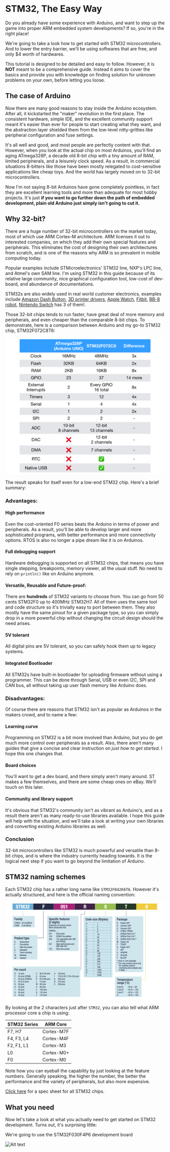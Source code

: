 # STM32, The Easy Way

Do you already have some experience with Arduino, and want to step up the game into proper ARM embedded system developments? If so, you're in the right place!

We're going to take a look how to get started with STM32 microcontrollers. And to lower the entry barrier, we'll be using softwares that are free, and only $4 worth of hardwares.

This tutorial is designed to be detailed and easy to follow. However, it is **NOT** meant to be a comprehensive guide. Instead it aims to cover the basics and provide you with knowledge on finding solution for unknown problems on your own, before letting you loose.

## The case of Arduino

Now there are many good reasons to stay inside the Arduino ecosystem. After all, it kickstarted the "maker" revolution in the first place. The consistent hardware, simple IDE, and the excellent community support meant it's easier than ever for people to start creating what they want, and the abstraction layer shielded them from the low-level nitty-gritties like peripheral configuration and fuse settings.

It's all well and good, and most people are perfectly content with that. However, when you look at the actual chip on most Arduinos, you'll find an aging ATmega328P, a decade old 8-bit chip with a tiny amount of RAM, limited peripherals, and a leisurely clock speed. As a result, in commercial situations 8-bitters like those have been mostly relegated to cost-sensitive applications like cheap toys. And the world has largely moved on to 32-bit microcontrollers.

Now I'm not saying 8-bit Arduinos have gone completely pointless, in fact they are excellent learning tools and more than adequate for most hobby projects. It's just **if you want to go further down the path of embedded development, plain old Arduino just simply isn't going to cut it.**

## Why 32-bit?

There are a huge number of 32-bit microcontrollers on the market today, most of which use ARM Cortex-M architecture. ARM licenses it out to interested companies, on which they add their own special features and peripherals. This eliminates the cost of designing their own architectures from scratch, and is one of the reasons why ARM is so prevalent in mobile computing today.

Popular examples include STMicroelectronics' STM32 line, NXP's LPC line, and Atmel's own SAM line. I'm using STM32 in this guide because of its relative large community, nice graphical configuration tool, low-cost of dev-board, and abundance of documentations.

STM32s are also widely used in real world customer electronics, examples include [Amazon Dash Button](https://learn.adafruit.com/dash-hacking-bare-metal-stm32-programming/overview), [3D printer drivers](http://www.st.com/en/evaluation-tools/steval-3dp001v1.html), [Apple Watch](http://blog.atollic.com/is-the-apple-watch-developed-using-atollic-truestudio), [Fitbit](http://www.techinsights.com/about-techinsights/overview/blog/fitbit-charge-2-teardown/), [BB-8 robot](https://www.cnet.com/news/sphero-bb-8-teardown-reveals-the-cool-robot-tech-inside-this-fun-star-wars-toy/), [Nintendo Switch](http://www.st.com/content/st_com/en/about/media-center/press-item.html/t3934.html) has 3 of them!.

Those 32-bit chips tends to run faster, have great deal of more memory and peripherals, and even cheaper than the comparable 8-bit chips. To demonstrate, here is a comparison between Arduino and my go-to STM32 chip, STM32F072C8T6:

![Alt text](resources/images/intro_comp.png)

The result speaks for itself even for a low-end STM32 chip. Here's a brief summary:

### Advantages:

#### High performance 

Even the cost-oriented F0 series beats the Arduino in terms of power and peripherals. As a result, you'll be able to develop larger and more sophisticated programs, with better performance and more connectivity options. RTOS is also no longer a pipe dream like it is on Arduinos.

#### Full debugging support

Hardware debugging is supported on all STM32 chips, that means you have single stepping, breakpoints, memory viewer, all the usual stuff. No need to rely on ```println()``` like on Arduino anymore.

#### Versatile, Reusable and Future-proof:

There are **hundreds** of STM32 variants to choose from. You can go from 50 cents STM32F0 up to 400MHz STM32H7. All of them uses the same tool and code structure so it's trivially easy to port between them. They also mostly have the same pinout for a given package type, so you can simply drop in a more powerful chip without changing the circuit design should the need arises.

#### 5V tolerant

All digital pins are 5V tolerant, so you can safely hook them up to legacy systems.

#### Integrated Bootloader

All STM32s have built-in bootloader for uploading firmware without using a programmer. This can be done through Serial, USB or even I2C, SPI and CAN bus, all without taking up user flash memory like Arduino does.

### Disadvantages:

Of course there are reasons that STM32 isn't as popular as Arduinos in the makers crowd, and to name a few:

#### Learning curve

Programming on STM32 is a bit more involved than Arduino, but you do get much more control over peripherals as a result. Also, there aren't many guides that give a concise and clear instruction on *just how to get started*. I hope this one changes that.

#### Board choices

You'll want to get a dev board, and there simply aren't many around. ST makes a few themselves, and there are some cheap ones on eBay. We'll touch on this later.

#### Community and library support

It's obvious that STM32's community isn't as vibrant as Arduino's, and as a result there aren't as many ready-to-use libraries available. I hope this guide will help with the situation, and we'll take a look at writing your own libraries and converting existing Arduino libraries as well.

### Conclusion

32-bit microcontrollers like STM32 is much powerful and versatile than 8-bit chips, and is where the industry currently heading towards. It is the logical next step if you want to go beyond the limitation of Arduino.

## STM32 naming schemes

Each STM32 chip has a rather long name like `STM32F042K6T6`. However it's actually structured, and here is the official naming convention: 

![Alt text](resources/images/naming.png)

By looking at the 2 characters just after ```STM32```, you can also tell what ARM processor core a chip is using:

| STM32 Series |   ARM Core   |
|--------------|--------------|
| F7, H7       | Cortex-M7F   |
| F4, F3, L4   | Cortex-M4F   |
| F2, F1, L1   | Cortex-M3    |
| L0           | Cortex-M0+   |
| F0           | Cortex-M0    |

Note how you can eyeball the capability by just looking at the feature numbers. Generally speaking, the higher the number, the better the performance and the variety of peripherals, but also more expensive.

[Click here](resources/datasheets/STM32_product_selection_guide.pdf) for a spec sheet for all STM32 chips.

## What you need

Now let's take a look at what you actually need to get started on STM32 development. Turns out, it's surprising little:

We're going to use the STM32F030F4P6 development board

![Alt text](resources/images/board_annotated.jpg)












